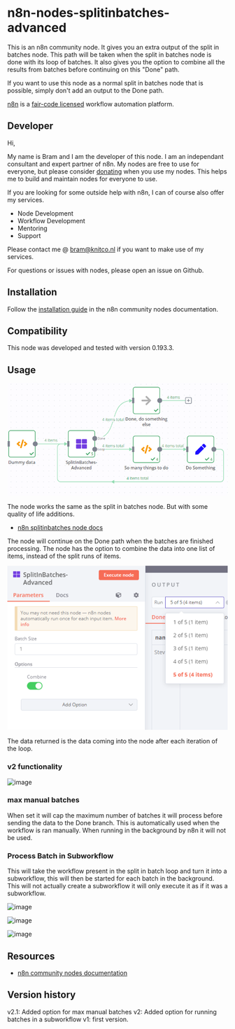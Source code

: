 # n8n-nodes-splitinbatches-advanced

This is an n8n community node. It gives you an extra output of the split in batches node. 
This path will be taken when the split in batches node is done with its loop of batches. It also gives you the option to combine all the results from batches before continuing on this "Done" path. 

If you want to use this node as a normal split in batches node that is possible, simply don't add an output to the Done path.

[n8n](https://n8n.io/) is a [fair-code licensed](https://docs.n8n.io/reference/license/) workflow automation platform.

## Developer

Hi, 

My name is Bram and I am the developer of this node.
I am an independant consultant and expert partner of n8n.
My nodes are free to use for everyone, but please consider [donating](https://donate.stripe.com/3cs5oe7xM6L77Yc5ko) when you use my nodes.
This helps me to build and maintain nodes for everyone to use.

If you are looking for some outside help with n8n, I can of course also offer my services.
* Node Development
* Workflow Development
* Mentoring
* Support

Please contact me @ bram@knitco.nl if you want to make use of my services.

For questions or issues with nodes, please open an issue on Github.

## Installation

Follow the [installation guide](https://docs.n8n.io/integrations/community-nodes/installation/) in the n8n community nodes documentation.

## Compatibility

This node was developed and tested with version 0.193.3.

## Usage

![SplitInBatchesAdvanced](https://github.com/bramkn/n8n-nodes-splitinbatches-advanced/blob/master/images/SplitInBatchesAdvanced.png)

The node works the same as the split in batches node. But with some quality of life additions.
* [n8n splitinbatches node docs](https://docs.n8n.io/integrations/builtin/core-nodes/n8n-nodes-base.splitinbatches/)

The node will continue on the Done path when the batches are finished processing.
The node has the option to combine the data into one list of items, instead of the split runs of items.

![SplitInBatchesAdvancedCombine](https://github.com/bramkn/n8n-nodes-splitinbatches-advanced/blob/master/images/SplitInBatchesAdvancedCombine.png)

The data returned is the data coming into the node after each iteration of the loop.

### v2 functionality
![image](https://user-images.githubusercontent.com/74856333/233983968-e8e65c4e-19e4-4e90-bdbb-8aa4636aa1a8.png)

### max manual batches
When set it will cap the maximum number of batches it will process before sending the data to the Done branch.
This is automatically used when the workflow is ran manually. When running in the background by n8n it will not be used.

### Process Batch in Subworkflow
This will take the workflow present in the split in batch loop and turn it into a subworkflow, this will then be started for each batch in the background.
This will not actually create a subworkflow it will only execute it as if it was a subworkflow.

![image](https://user-images.githubusercontent.com/74856333/233984675-21d75e1a-d20b-426a-96f2-0fd754bc435a.png)

![image](https://user-images.githubusercontent.com/74856333/233984718-9b056a60-2fd4-4120-9a40-6750b9c22ccc.png)

![image](https://user-images.githubusercontent.com/74856333/233985151-6a32b05e-ca57-4cdb-8933-8fccd145df8c.png)





## Resources

* [n8n community nodes documentation](https://docs.n8n.io/integrations/community-nodes/)

## Version history

v2.1: Added option for max manual batches
v2: Added option for running batches in a subworkflow
v1: first version.


